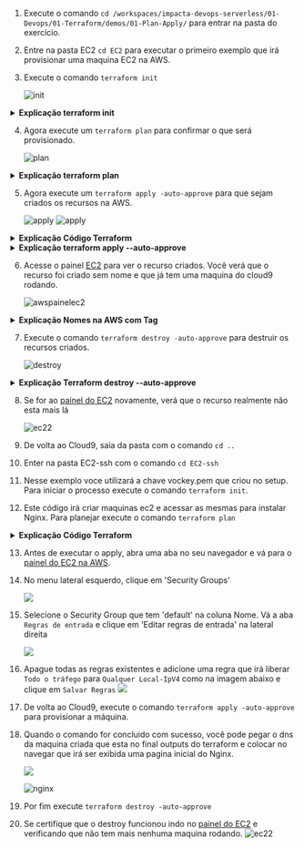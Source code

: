 1. Execute o comando `cd /workspaces/impacta-devops-serverless/01-Devops/01-Terraform/demos/01-Plan-Apply/` para entrar na pasta do exercício.
2. Entre na pasta EC2 `cd EC2` para executar o primeiro exemplo que irá provisionar uma maquina EC2 na AWS.
3. Execute o comando `terraform init`

   ![init](images/terraforminit.png)

<details>
<summary> 
<b>Explicação terraform init </b>

</summary>

<blockquote>
O comando `terraform init` é o primeiro comando que deve ser executado ao iniciar um novo projeto com o Terraform, pois ele é responsável por inicializar o ambiente de trabalho. Este comando prepara o diretório de trabalho atual para o uso do Terraform configurando os plugins necessários para que o Terraform interaja com os provedores e armazenamentos remotos. Abaixo está uma explicação detalhada de cada aspecto do `terraform init`.

### Sintaxe Básica
```bash
terraform init [opções]
```

### O que `terraform init` Faz

1. **Baixa e Instala Plugins de Provedores**: 
   - O Terraform depende de provedores (como AWS, Azure, GCP) para interagir com os recursos de infraestrutura.
   - `terraform init` identifica os provedores especificados no código (arquivos `.tf`) e faz o download das versões adequadas dos plugins de provedores.

2. **Configura o Back-end de Estado**:
   - Se o projeto usa um backend remoto para armazenamento do estado (como S3, GCS, etc.), `terraform init` configura o backend de acordo com a configuração especificada.
   - O backend armazena o estado do projeto, permitindo colaboração entre múltiplos usuários e facilitando o controle de versão.

3. **Inicializa Módulos**:
   - Caso o projeto utilize módulos, `terraform init` faz o download dos módulos externos (por exemplo, de um repositório Git ou do Terraform Registry) e os coloca no diretório `.terraform/modules`.

4. **Atualização Condicional de Plugins**:
   - Quando `terraform init` é executado, ele verifica se os plugins já estão instalados. Se estiverem, ele não faz download novamente, a menos que uma nova versão seja especificada ou que a opção `-upgrade` seja usada.

### Opções Comuns

- **`-backend-config=<PATH>`**:
  - Permite especificar configurações personalizadas de backend usando um arquivo ou chave-valor.

- **`-get=true|false`**:
  - Define se os módulos devem ser buscados ou atualizados no momento da inicialização. Padrão é `true`.

- **`-upgrade`**:
  - Força o download das versões mais recentes dos plugins e módulos.

### Exemplo de Uso

```bash
terraform init -backend-config="backend.hcl"
```

Neste exemplo, o Terraform inicializa o backend usando as configurações especificadas no arquivo `backend.hcl`.

### Mensagens de Saída

Após a execução de `terraform init`, você verá mensagens indicando que:
- Plugins de provedores foram baixados e instalados.
- Módulos foram baixados e configurados.
- Backend foi configurado para armazenar o estado.

### Conclusão

O comando `terraform init` é essencial para preparar o ambiente do Terraform antes de realizar outras operações como `plan` ou `apply`. Ele garante que os recursos de infraestrutura possam ser provisionados com sucesso, configurando todos os componentes e dependências necessárias.

</blockquote>

</details>

4. Agora execute um `terraform plan` para confirmar o que será provisionado.

   ![plan](images/plan.png)


<details>
<summary> 
<b>Explicação terraform plan</b>

</summary>

<blockquote>

O comando `terraform plan` é usado para criar um plano de execução do Terraform, que mostra quais ações o Terraform realizará para atingir o estado desejado da infraestrutura. Ele não faz nenhuma alteração real, apenas gera um plano, permitindo que você visualize as mudanças antes de aplicá-las.

### Sintaxe Básica
```bash
terraform plan [opções]
```

### O que `terraform plan` Faz

1. **Analisa a Configuração e o Estado Atual**:
   - O Terraform compara o estado atual da infraestrutura (salvo no arquivo de estado ou no backend remoto) com a configuração especificada nos arquivos `.tf`.
   
2. **Gera um Plano de Execução**:
   - O plano mostra as operações que serão realizadas para alcançar o estado desejado, indicando quais recursos serão **criadas**, **atualizados** ou **destruídos**.

3. **Ajuda na Revisão e Prevenção de Erros**:
   - `terraform plan` permite que os usuários revisem as mudanças antes de aplicá-las, ajudando a prevenir alterações indesejadas ou erros.

### Exemplo de Saída do `terraform plan`

A saída típica do comando é uma lista de operações planejadas, com uma marcação que indica o tipo de operação:
- **"+"**: Recursos que serão criados.
- **"~"**: Recursos que serão modificados.
- **"-"**: Recursos que serão destruídos.

Exemplo:
```
+ aws_instance.example
      ami:                "ami-0c55b159cbfafe1f0"
      instance_type:      "t2.micro"
```

Nesse exemplo, o `+` indica que uma nova instância EC2 será criada com a configuração especificada.

### Opções Comuns

- **`-out=<caminho>`**:
  - Salva o plano gerado em um arquivo para ser usado posteriormente pelo comando `terraform apply`.
  
- **`-var 'nome_variavel=valor'`**:
  - Permite passar variáveis diretamente no comando. 

- **`-var-file=<caminho>`**:
  - Permite especificar um arquivo de variáveis, útil para armazenar configurações fora dos arquivos de código.

- **`-refresh=false`**:
  - Impede o Terraform de atualizar o estado antes de criar o plano (útil em algumas situações de desenvolvimento).

### Exemplo de Uso

```bash
terraform plan -out=plan.tfplan
```

Neste exemplo, o Terraform gera um plano de execução e o salva no arquivo `plan.tfplan`, que pode ser aplicado posteriormente com o comando `terraform apply plan.tfplan`.

### Uso em Conjunto com `terraform apply`

O `terraform plan` é geralmente seguido pelo `terraform apply` para aplicar o plano gerado. Quando você salva o plano com `-out`, pode aplicar o plano exato gerado com:

```bash
terraform apply plan.tfplan
```

### Conclusão

O `terraform plan` é uma etapa crítica no fluxo de trabalho do Terraform. Ele ajuda a revisar e verificar as mudanças que serão feitas na infraestrutura antes de aplicá-las, evitando alterações não intencionais e aumentando a segurança e previsibilidade das operações.

</blockquote>
</details>

5. Agora execute um `terraform apply -auto-approve` para que sejam criados os recursos na AWS.

    ![apply](images/apply.png)
    ![apply](images/apply-2.png)


<details>
<summary> 
<b>Explicação Código Terraform</b>

</summary>

<blockquote>
Aqui está uma explicação detalhada dos arquivos Terraform fornecidos, escrita para garantir clareza total sobre a execução do código.

---

### Arquivo `provider.tf`

Este arquivo configura o provedor AWS, necessário para que o Terraform gerencie recursos na Amazon Web Services.

```hcl
provider "aws" {
    region = "${var.AWS_REGION}"
}
```

#### Explicação
- **`provider "aws"`**: Define a AWS como o provedor, que é o serviço onde os recursos serão criados.
- **`region = "${var.AWS_REGION}"`**: A região onde os recursos da AWS serão criados. A variável `${var.AWS_REGION}` é referenciada para determinar a região, e o valor padrão será definido no arquivo `vars.tf`.

---

### Arquivo `vars.tf`

Este arquivo define variáveis que podem ser reutilizadas em outras configurações do Terraform.

```hcl
variable "AWS_REGION" {
  default = "us-east-1"
}
variable "AMIS" {
  type = map(string)
  default = {
    us-east-1 = "ami-087c17d1fe0178315"
    us-west-2 = "ami-06b94666"
    eu-west-1 = "ami-0d729a60"
  }
}
```

#### Explicação
- **`variable "AWS_REGION"`**: Define uma variável chamada `AWS_REGION` com valor padrão `"us-east-1"`, que especifica a região onde os recursos AWS serão criados.
- **`variable "AMIS"`**: Define um mapa de AMIs (Amazon Machine Images) por região. O `type = map(string)` define que essa variável é um mapa (chave-valor) de strings. Este mapa permite que o código escolha a AMI correta com base na região definida em `AWS_REGION`.

    - **AMIs por região**:
      - `"us-east-1"`: `"ami-087c17d1fe0178315"`
      - `"us-west-2"`: `"ami-06b94666"`
      - `"eu-west-1"`: `"ami-0d729a60"`
  
---

### Arquivo `instance.tf`

Este arquivo cria uma instância EC2 usando a AWS e configurações definidas anteriormente.

```hcl
resource "aws_instance" "example" {
  ami           = "${lookup(var.AMIS, var.AWS_REGION)}"
  instance_type = "t3.micro"
}
```

#### Explicação
- **`resource "aws_instance" "example"`**: Define um recurso de instância EC2 na AWS com o nome `example`.
- **`ami = "${lookup(var.AMIS, var.AWS_REGION)}"`**: Seleciona a AMI correta para a instância com base na região. A função `lookup(var.AMIS, var.AWS_REGION)` busca a AMI específica de acordo com o valor de `AWS_REGION`. Por exemplo, se `AWS_REGION` for `"us-east-1"`, a AMI utilizada será `"ami-087c17d1fe0178315"`.
- **`instance_type = "t3.micro"`**: Define o tipo da instância como `t3.micro`, uma escolha de instância pequena e econômica.

---

### Resumo do Comportamento

Este código cria uma instância EC2 na AWS na região especificada em `AWS_REGION` (padrão é `"us-east-1"`). Ele seleciona automaticamente a AMI correspondente para a região definida e usa o tipo de instância `t3.micro`.

1. **Provedor AWS**: Configura a região onde os recursos serão criados.
2. **Variáveis**: Define a região padrão (`us-east-1`) e mapeia AMIs para facilitar o uso em diferentes regiões.
3. **Instância EC2**: Cria uma instância `t3.micro` com a AMI apropriada para a região escolhida.

Esse código oferece flexibilidade ao permitir que a região seja alterada facilmente e adapta automaticamente a AMI conforme a região, facilitando a reutilização em múltiplas regiões.
</blockquote>
</details>

<details>
<summary> 
<b>Explicação terraform apply --auto-approve</b>

</summary>

<blockquote>

O comando `terraform apply --auto-approve` executa o plano do Terraform e aplica as mudanças planejadas automaticamente, sem pedir confirmação ao usuário. Normalmente, ao usar `terraform apply`, o Terraform solicita uma confirmação para evitar que alterações não intencionais sejam aplicadas na infraestrutura. Com o parâmetro `--auto-approve`, essa confirmação é pulada, e as mudanças são executadas imediatamente.

### Sintaxe Básica

```bash
terraform apply --auto-approve
```

### O que Este Comando Faz

1. **Executa o Plano**: O `terraform apply` compara a configuração atual com o estado desejado e identifica as mudanças necessárias (como criação, atualização ou exclusão de recursos).
2. **Aplica as Mudanças Automaticamente**: Com o parâmetro `--auto-approve`, o Terraform aplica as mudanças automaticamente, sem a confirmação manual que normalmente é exigida. Isso torna o processo mais rápido e prático em ambientes de desenvolvimento ou testes, onde não há necessidade de validação a cada alteração.

### Por Que Evitar o `--auto-approve` em Produção

**Em ambientes de produção, o uso de `--auto-approve` não é recomendado**, pois elimina uma camada de segurança importante. Sem a confirmação manual, você corre o risco de aplicar alterações involuntárias ou desastrosas, como a exclusão de recursos essenciais ou a interrupção de serviços. Em produção, é sempre mais seguro revisar cuidadosamente o plano e aprová-lo manualmente para evitar erros.

#### Resumo

- **Benefício**: Útil para ambientes de desenvolvimento/teste onde a velocidade é uma prioridade e os riscos são menores.
- **Risco**: Em produção, aumenta o risco de alterações acidentais e consequências graves para a infraestrutura e serviços.

### Recomendação

Para manter a segurança e integridade da infraestrutura em ambientes de produção, **evite o uso de `--auto-approve`** e prefira sempre revisar manualmente as mudanças antes de aplicá-las.

</blockquote>
</details>

6. Acesse o painel [EC2](https://us-east-1.console.aws.amazon.com/ec2/home?region=us-east-1#Instances:instanceState=running) para ver o recurso criados. Você verá que o recurso foi criado sem nome e que já tem uma maquina do cloud9 rodando.

    ![awspainelec2](images/painelec21.png)

<details>
<summary> 
<b>Explicação Nomes na AWS com Tag</b>

</summary>

<blockquote>

Para adicionar um nome a um recurso da AWS no Terraform, utiliza-se o atributo `tags`, que permite definir etiquetas (tags) para o recurso. As tags são pares de chave-valor e ajudam a identificar e organizar os recursos. A AWS usa a tag com a chave `Name` para exibir o nome do recurso no console.

### Exemplo

Aqui está um exemplo de como adicionar um nome a uma instância EC2 usando tags:

```hcl
resource "aws_instance" "example" {
  ami           = "ami-087c17d1fe0178315"
  instance_type = "t3.micro"

  tags = {
    Name = "MyEC2Instance"
  }
}
```

#### Explicação
- **`tags`**: Define um conjunto de tags como chave-valor. No exemplo acima:
  - **`Name = "MyEC2Instance"`**: Atribui o nome "MyEC2Instance" à instância. Esse nome será visível no console da AWS e facilita a identificação do recurso.

### Observação
Além de `Name`, você pode adicionar outras tags para organizar e categorizar seus recursos, como `Environment = "Production"` ou `Owner = "TeamA"`. Isso ajuda a gerenciar melhor os recursos, especialmente em ambientes com muitos recursos.
</blockquote>
</details>


7. Execute o comando `terraform destroy -auto-approve` para destruir os recursos criados.
   
   ![destroy](images/Destroy.png)

<details>
<summary> 
<b>Explicação Terraform destroy --auto-approve</b>

</summary>

<blockquote>

O comando `terraform destroy -auto-approve` é usado para destruir todos os recursos gerenciados pelo Terraform no ambiente atual, **sem pedir confirmação ao usuário**. Este comando é similar ao `terraform apply --auto-approve`, mas, em vez de aplicar mudanças ou criar recursos, ele remove todos os recursos listados no plano.

### Sintaxe Básica

```bash
terraform destroy -auto-approve
```

### O que Este Comando Faz

1. **Destruição de Recursos**: O `terraform destroy` destrói todos os recursos definidos no código Terraform e gerenciados pelo estado do projeto.
2. **Execução Automática sem Confirmação**: Com o parâmetro `-auto-approve`, o Terraform pula o pedido de confirmação normalmente necessário para iniciar a destruição. Isso significa que, assim que o comando é executado, todos os recursos são removidos imediatamente e sem intervenção do usuário.

### Por Que Não Usar `-auto-approve` em Produção

Em ambientes de produção, **o uso de `-auto-approve` em `terraform destroy` é altamente desaconselhado**, pois elimina uma etapa de confirmação crítica. Sem a verificação manual, existe o risco de remover recursos essenciais inadvertidamente, o que pode causar indisponibilidade de serviços, perda de dados e outras consequências graves.

Esse comando é melhor utilizado apenas em ambientes de desenvolvimento ou teste, onde a infraestrutura é temporária e não causa impacto em produção.

#### Resumo

- **Benefício**: Facilita a destruição rápida de recursos em ambientes de teste ou desenvolvimento.
- **Risco**: Em produção, pode resultar em perda de recursos críticos e indisponibilidade de serviços.

### Recomendação

Para proteger a infraestrutura em ambientes de produção, **evite usar `terraform destroy -auto-approve`**. Em vez disso, execute `terraform destroy` sem o parâmetro `-auto-approve`, revise os recursos que serão removidos e confirme manualmente para garantir que a destruição não afete componentes essenciais.

</blockquote>
</details>

8. Se for ao [painel do EC2](https://us-east-1.console.aws.amazon.com/ec2/home?region=us-east-1#Instances:) novamente, verá que o recurso realmente não esta mais lá

   ![ec22](images/painelec22.png)

9. De volta ao Cloud9, saia da pasta com o comando `cd ..`
10. Enter na pasta EC2-ssh com o comando `cd EC2-ssh`
11. Nesse exemplo voce utilizará a chave vockey.pem que criou no setup. Para iniciar o processo execute o comando `terraform init`.
12. Este código irá criar maquinas ec2 e acessar as mesmas para instalar Nginx. Para planejar execute o comando `terraform plan`

<details>
<summary> 
<b>Explicação Código Terraform</b>

</summary>

<blockquote>

Vou detalhar os scripts Terraform carregados, explicando como cada parte configura a infraestrutura na AWS e onde o script shell é chamado.

---

### Arquivo `provider.tf`

Este arquivo define o provedor da AWS e a região onde a infraestrutura será criada. O bloco de provedor configura o Terraform para interagir com a Amazon Web Services.

```hcl
provider "aws" {
  region = "${var.AWS_REGION}"
}
```

#### Explicação:
- **`provider "aws"`**: Especifica a AWS como provedor.
- **`region = "${var.AWS_REGION}"`**: Define a região da AWS onde os recursos serão criados. A região é atribuída pela variável `AWS_REGION`, definida em `vars.tf`.

---

### Arquivo `vars.tf`

O `vars.tf` define variáveis reutilizáveis para configurar a infraestrutura.

```hcl
variable "AWS_REGION" {
  default = "us-east-1"
}
variable "AMIS" {
  type = map(string)
  default = {
    us-east-1 = "ami-087c17d1fe0178315"
    us-west-2 = "ami-06b94666"
    eu-west-1 = "ami-0d729a60"
  }
}
```

#### Explicação:
- **`AWS_REGION`**: Define a região padrão onde os recursos serão provisionados.
- **`AMIS`**: Mapa de AMIs (Amazon Machine Images) por região, permitindo que a instância use a AMI correta conforme a região escolhida.

---

### Arquivo `instance.tf`

Este arquivo cria uma instância EC2 e configura seu comportamento inicial usando o campo `user_data`.

```hcl
resource "aws_instance" "example" {
  ami           = "${lookup(var.AMIS, var.AWS_REGION)}"
  instance_type = "t3.micro"

  user_data = file("script.sh")

  tags = {
    Name = "MyEC2Instance"
  }
}
```

#### Explicação:
- **`resource "aws_instance" "example"`**: Define um recurso de instância EC2.
- **`ami`**: Utiliza a função `lookup(var.AMIS, var.AWS_REGION)` para buscar a AMI correta com base na região definida em `AWS_REGION`.
- **`instance_type`**: Define o tipo da instância como `t3.micro`, que é uma opção econômica.
- **`user_data = file("script.sh")`**: Define o script `user_data`, que é executado automaticamente pela instância quando ela é iniciada. Aqui, ele chama o arquivo `script.sh`, que contém comandos para instalar e iniciar o servidor Nginx.
- **`tags`**: Define uma tag `Name` para a instância, facilitando a identificação no console da AWS.

---

### Arquivo `outputs.tf`

Este arquivo define as saídas que o Terraform exibirá após a execução, permitindo que informações importantes sejam acessadas facilmente.

```hcl
output "instance_ip" {
  value = aws_instance.example.public_ip
}
```

#### Explicação:
- **`output "instance_ip"`**: Define uma saída chamada `instance_ip`, que exibe o IP público da instância após a execução. Com essa informação, é possível acessar diretamente o servidor web configurado.

---

### Arquivo `script.sh`

O arquivo `script.sh` contém um script shell que é executado na instância EC2 quando ela inicia. Ele instala e inicia o Nginx, transformando a instância em um servidor web básico.

```bash
#!/bin/bash

# install nginx
sudo yum update -y
sudo amazon-linux-extras list | grep nginx
sudo yum clean metadata -y
sudo yum -y install nginx -y
sudo amazon-linux-extras install nginx1 -y

# make sure nginx is started
sudo systemctl start nginx
```

#### Explicação Breve
Este script realiza:
1. **Atualização de Pacotes**: Atualiza todos os pacotes.
2. **Instalação do Nginx**: Baixa e instala o Nginx usando repositórios do Amazon Linux.
3. **Início do Serviço Nginx**: Garante que o serviço Nginx esteja ativo, permitindo o acesso ao servidor web assim que a instância inicia.

---

### Resumo Geral

1. **Provedor e Região**: O código configura o Terraform para trabalhar com a AWS e define a região.
2. **Configuração de Variáveis**: Define variáveis reutilizáveis para selecionar a AMI e região.
3. **Instância EC2 com Nginx**: Cria uma instância EC2 e usa o `user_data` para executar o `script.sh`, configurando automaticamente um servidor web.
4. **Saída do IP Público**: Exibe o IP público da instância para facilitar o acesso ao servidor.

Esse conjunto de scripts configura uma instância EC2 e a transforma em um servidor web, pronto para ser acessado pelo IP público fornecido após a execução do `terraform apply`.

</blockquote>
</details>

13. Antes de executar o apply, abra uma aba no seu navegador e vá para o [painel do EC2 na AWS](https://us-east-1.console.aws.amazon.com/ec2/home?region=us-east-1#Home:).

14. No menu lateral esquerdo, clique em 'Security Groups' 
    
    ![](images/painelec2.png)

15. Selecione o Security Group que tem 'default' na coluna Nome. Vá a aba `Regras de entrada` e clique em 'Editar regras de entrada' na lateral direita
    
    ![](images/sgpainel.png)

16. Apague todas as regras existentes e adicione uma regra que irá liberar `Todo o tráfego` para `Qualquer Local-IpV4` como na imagem abaixo e clique em `Salvar Regras`
    ![](images/anywhere.png)


17. De volta ao Cloud9, execute o comando `terraform apply -auto-approve` para provisionar a máquina.
18. Quando o comando for concluido com sucesso, você pode pegar o dns da maquina criada que esta no final outputs do terraform e colocar no navegar que irá ser exibida uma pagina inicial do Nginx.
    
    ![](images/apply-3.png)

    ![nginx](images/nginxworks.png)
    
19. Por fim execute `terraform destroy -auto-approve`
20. Se certifique que o destroy funcionou indo no [painel do EC2](https://us-east-1.console.aws.amazon.com/ec2/home?region=us-east-1#Instances:v=3) e verificando que não tem mais nenhuma maquina rodando.
    ![ec22](images/painelec22.png)
